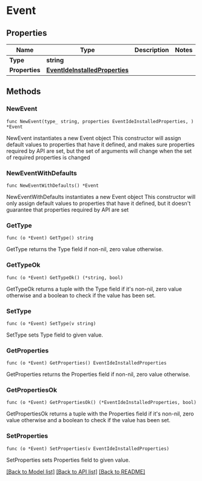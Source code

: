 # Event

## Properties

Name | Type | Description | Notes
------------ | ------------- | ------------- | -------------
**Type** | **string** |  | 
**Properties** | [**EventIdeInstalledProperties**](EventIdeInstalledProperties.md) |  | 

## Methods

### NewEvent

`func NewEvent(type_ string, properties EventIdeInstalledProperties, ) *Event`

NewEvent instantiates a new Event object
This constructor will assign default values to properties that have it defined,
and makes sure properties required by API are set, but the set of arguments
will change when the set of required properties is changed

### NewEventWithDefaults

`func NewEventWithDefaults() *Event`

NewEventWithDefaults instantiates a new Event object
This constructor will only assign default values to properties that have it defined,
but it doesn't guarantee that properties required by API are set

### GetType

`func (o *Event) GetType() string`

GetType returns the Type field if non-nil, zero value otherwise.

### GetTypeOk

`func (o *Event) GetTypeOk() (*string, bool)`

GetTypeOk returns a tuple with the Type field if it's non-nil, zero value otherwise
and a boolean to check if the value has been set.

### SetType

`func (o *Event) SetType(v string)`

SetType sets Type field to given value.


### GetProperties

`func (o *Event) GetProperties() EventIdeInstalledProperties`

GetProperties returns the Properties field if non-nil, zero value otherwise.

### GetPropertiesOk

`func (o *Event) GetPropertiesOk() (*EventIdeInstalledProperties, bool)`

GetPropertiesOk returns a tuple with the Properties field if it's non-nil, zero value otherwise
and a boolean to check if the value has been set.

### SetProperties

`func (o *Event) SetProperties(v EventIdeInstalledProperties)`

SetProperties sets Properties field to given value.



[[Back to Model list]](../README.md#documentation-for-models) [[Back to API list]](../README.md#documentation-for-api-endpoints) [[Back to README]](../README.md)


